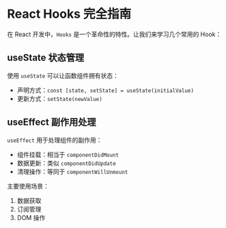 # React Hooks 完全指南

在 React 开发中，`Hooks` 是一个革命性的特性。让我们来学习几个常用的 Hook：

## useState 状态管理
使用 `useState` 可以让函数组件拥有状态：
- 声明方式：`const [state, setState] = useState(initialValue)`
- 更新方式：`setState(newValue)`

## useEffect 副作用处理
`useEffect` 用于处理组件的副作用：
- 组件挂载：相当于 `componentDidMount`
- 数据更新：类似 `componentDidUpdate`
- 清理操作：等同于 `componentWillUnmount`

主要使用场景：
1. 数据获取
2. 订阅管理
3. DOM 操作